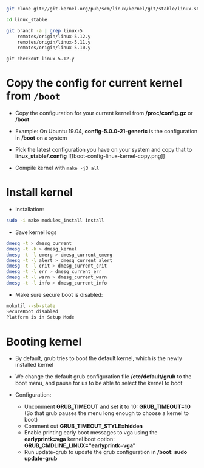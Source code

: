 ```sh
git clone git://git.kernel.org/pub/scm/linux/kernel/git/stable/linux-stable.git linux_stable

cd linux_stable

git branch -a | grep linux-5
    remotes/origin/linux-5.12.y
    remotes/origin/linux-5.11.y
    remotes/origin/linux-5.10.y

​git checkout linux-5.12.y
```

# Copy the config for current kernel from `/boot`
- Copy the configuration for your current kernel from **/proc/config.gz** or **/boot**
- Example: On Ubuntu 19.04,  **config-5.0.0-21-generic** is the configuration in **/boot** on a system
- Pick the latest configuration you have on your system and copy that to **linux_stable/.config**
![[boot-config-linux-kernel-copy.png]]

- Compile kernel with `make -j3 all`

# Install kernel
- Installation:
```sh
sudo -i make modules_install install
```

- Save kernel logs
```sh
dmesg -t > dmesg_current  
dmesg -t -k > dmesg_kernel  
dmesg -t -l emerg > dmesg_current_emerg  
dmesg -t -l alert > dmesg_current_alert  
dmesg -t -l crit > dmesg_current_crit  
dmesg -t -l err > dmesg_current_err  
dmesg -t -l warn > dmesg_current_warn  
dmesg -t -l info > dmesg_current_info
```

- Make sure secure boot is disabled:
```sh
mokutil --sb-state
SecureBoot disabled  
Platform is in Setup Mode
```

# Booting kernel
- By default, grub tries to boot the default kernel, which is the newly installed kernel
- We change the default grub configuration file **/etc/default/grub** to the boot menu, and pause for us to be able to select the kernel to boot

- Configuration:
	- Uncomment **GRUB_TIMEOUT** and set it to 10: **GRUB_TIMEOUT=10** (So that grub pauses the menu long enough to choose a kernel to boot)
	- Comment out **GRUB_TIMEOUT_STYLE=hidden**
	- Enable printing early boot messages to vga using the **earlyprintk=vga** kernel boot option: **GRUB_CMDLINE_LINUX="earlyprintk=vga"**
	- Run update-grub to update the grub configuration in **/boot**: **sudo update-grub**